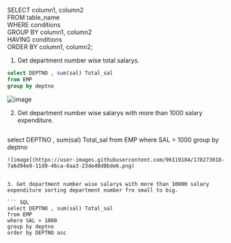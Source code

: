 SELECT column1, column2   
FROM table_name  
WHERE conditions   
GROUP BY column1, column2   
HAVING conditions  
ORDER BY column1, column2;

1. Get department number wise total salarys.

  ``` SQL 
  select DEPTNO , sum(sal) Total_sal 
from EMP
group by deptno
```
![image](https://user-images.githubusercontent.com/96119184/178267717-8056e3eb-ca27-48bf-bdcd-f18c6d2d1623.png)


2. Get department number wise salarys with more than 1000 salary expenditure.

    ``` SQL
  select DEPTNO , sum(sal) Total_sal 
from EMP 
where SAL > 1000
group by deptno
```
![image](https://user-images.githubusercontent.com/96119184/178273018-7a6d94e9-11d9-46ca-8aa3-23de40d0bde6.png)


3. Get department number wise salarys with more than 10000 salary expenditure sorting department number fro small to big.

``` SQL
select DEPTNO , sum(sal) Total_sal 
from EMP
where SAL > 1000
group by deptno
order by DEPTNO asc
```
